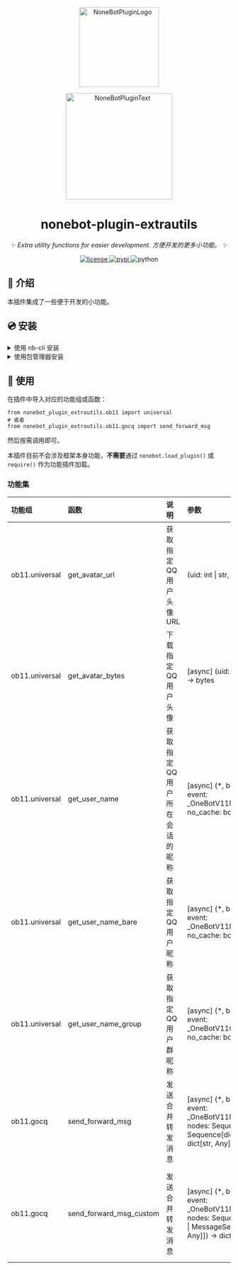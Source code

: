 <div align="center">
  <a href="https://v2.nonebot.dev/store"><img src="https://github.com/A-kirami/nonebot-plugin-template/blob/resources/nbp_logo.png" width="180" height="180" alt="NoneBotPluginLogo"></a>
  <br>
  <p><img src="https://github.com/A-kirami/nonebot-plugin-template/blob/resources/NoneBotPlugin.svg" width="240" alt="NoneBotPluginText"></p>
</div>

<div align="center">

# nonebot-plugin-extrautils

_✨ Extra utility functions for easier development. 方便开发的更多小功能。 ✨_

<a href="./LICENSE">
    <img src="https://img.shields.io/github/license/NCBM/nonebot-plugin-extrautils.svg" alt="license">
</a>
<a href="https://pypi.python.org/pypi/nonebot-plugin-extrautils">
    <img src="https://img.shields.io/pypi/v/nonebot-plugin-extrautils.svg" alt="pypi">
</a>
<img src="https://img.shields.io/badge/python-3.8+-blue.svg" alt="python">

</div>

## 📖 介绍

本插件集成了一些便于开发的小功能。

## 💿 安装

<details>
<summary>使用 nb-cli 安装</summary>
在 nonebot2 项目的根目录下打开命令行, 输入以下指令即可安装

    nb plugin install nonebot-plugin-extrautils

</details>

<details>
<summary>使用包管理器安装</summary>
在 nonebot2 项目的插件目录下, 打开命令行, 根据你使用的包管理器, 输入相应的安装命令

> 注意：如果机器人在某个虚拟环境中运行，请确保安装前已经进入虚拟环境

<details>
<summary>pip</summary>

    pip install nonebot-plugin-extrautils
</details>
<details>
<summary>pdm</summary>

    pdm add nonebot-plugin-extrautils
</details>
<details>
<summary>poetry</summary>

    poetry add nonebot-plugin-extrautils
</details>
<details>
<summary>conda</summary>

    conda install nonebot-plugin-extrautils
</details>

然后**自行加载本插件**

</details>

## 🎉 使用

在插件中导入对应的功能组或函数：

    from nonebot_plugin_extrautils.ob11 import universal
    # 或者
    from nonebot_plugin_extrautils.ob11.gocq import send_forward_msg

然后按需调用即可。

本插件目前不会涉及框架本身功能，**不需要**通过 `nonebot.load_plugin()` 或 `require()` 作为功能插件加载。

### 功能集

| 功能组 | 函数 | 说明 | 参数 | 备注 |
|:-------|:-----|:-----|:-----|:-----|
| ob11.universal | get_avatar_url | 获取指定 QQ 用户头像 URL | (uid: int \| str, size: int = ...) -> str | - |
| ob11.universal | get_avatar_bytes | 下载指定 QQ 用户头像 | [async] (uid: int \| str, size: int = ...) -> bytes | - |
| ob11.universal | get_user_name | 获取指定 QQ 用户所在会话的昵称 | [async] (\*, bot: \_OneBotV11Bot, event: \_OneBotV11MessageEvent, no_cache: bool = ...) -> str | 优先级：群名片>用户昵称, W.I.P. |
| ob11.universal | get_user_name_bare | 获取指定 QQ 用户昵称 | [async] (\*, bot: \_OneBotV11Bot, event: \_OneBotV11MessageEvent, no_cache: bool = ...) -> str | 有未封装版本 |
| ob11.universal | get_user_name_group | 获取指定 QQ 用户群昵称 | [async] (\*, bot: \_OneBotV11Bot, event: \_OneBotV11GroupMessageEvent, no_cache: bool = ...) -> str | 有未封装版本 |
| ob11.gocq | send_forward_msg | 发送合并转发消息 | [async] (\*, bot: \_OneBotV11Bot, event: \_OneBotV11MessageEvent, nodes: Sequence[Message \| Sequence[dict[str, Any]] \| str]) -> dict[str, Any] | 有未封装版本, W.I.P. |
| ob11.gocq | send_forward_msg_custom | 发送合并转发消息 | [async] (\*, bot: \_OneBotV11Bot, event: \_OneBotV11MessageEvent, nodes: Sequence[MessageNode \| MessageSegment \| dict[str, Any]]) -> dict[str, Any] | 允许自定义发送者信息, 有未封装版本, W.I.P. |
